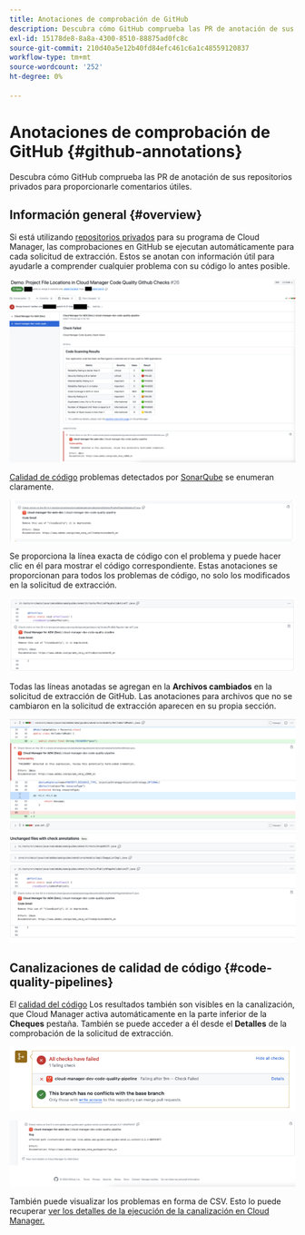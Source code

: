 ```yaml
---
title: Anotaciones de comprobación de GitHub
description: Descubra cómo GitHub comprueba las PR de anotación de sus repositorios privados para proporcionarle comentarios útiles.
exl-id: 15178de8-8a8a-4300-8510-88875ad0fc8c
source-git-commit: 210d40a5e12b40fd84efc461c6a1c48559120837
workflow-type: tm+mt
source-wordcount: '252'
ht-degree: 0%

---
```



# Anotaciones de comprobación de GitHub {#github-annotations}

Descubra cómo GitHub comprueba las PR de anotación de sus repositorios privados para proporcionarle comentarios útiles.

## Información general {#overview}

Si está utilizando [repositorios privados](private-repositories.md) para su programa de Cloud Manager, las comprobaciones en GitHub se ejecutan automáticamente para cada solicitud de extracción. Estos se anotan con información útil para ayudarle a comprender cualquier problema con su código lo antes posible.

![Ejemplo de anotaciones de comprobación de GitHub](assets/github-check-annotations.png)

[Calidad de código](/help/using/code-quality-testing.md) problemas detectados por [SonarQube](/help/using/custom-code-quality-rules.md) se enumeran claramente.

![Ejemplo de anotación de problema de código](assets/github-check-annotations-example.png)

Se proporciona la línea exacta de código con el problema y puede hacer clic en él para mostrar el código correspondiente. Estas anotaciones se proporcionan para todos los problemas de código, no solo los modificados en la solicitud de extracción.

![Ejemplo de anotación de problema de código](assets/github-check-annotations-example-code.png)

Todas las líneas anotadas se agregan en la **Archivos cambiados** en la solicitud de extracción de GitHub. Las anotaciones para archivos que no se cambiaron en la solicitud de extracción aparecen en su propia sección.

![Ejemplo de anotaciones en la pestaña de archivos cambiados](assets/github-check-annotations-files-changed.png)

## Canalizaciones de calidad de código {#code-quality-pipelines}

El [calidad del código](/help/using/code-quality-testing.md) Los resultados también son visibles en la canalización, que Cloud Manager activa automáticamente en la parte inferior de la **Cheques** pestaña. También se puede acceder a él desde el **Detalles** de la comprobación de la solicitud de extracción.

![Ejemplo de anotaciones](assets/github-check-annotations-code-quality.png)

![Ejemplo de anotaciones](assets/github-check-annotations-code-quality-2.png)

También puede visualizar los problemas en forma de CSV. Esto lo puede recuperar [ver los detalles de la ejecución de la canalización en Cloud Manager.](/help/using/managing-pipelines.md)
